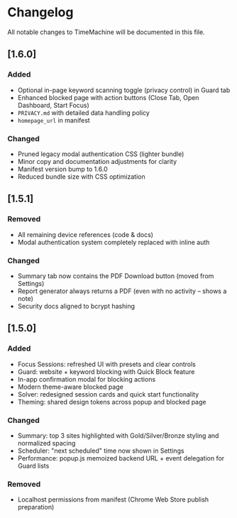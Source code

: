 # Changelog

All notable changes to TimeMachine will be documented in this file.

## [1.6.0]

### Added
- Optional in-page keyword scanning toggle (privacy control) in Guard tab
- Enhanced blocked page with action buttons (Close Tab, Open Dashboard, Start Focus)
- `PRIVACY.md` with detailed data handling policy
- `homepage_url` in manifest

### Changed
- Pruned legacy modal authentication CSS (lighter bundle)
- Minor copy and documentation adjustments for clarity
- Manifest version bump to 1.6.0
- Reduced bundle size with CSS optimization

## [1.5.1]

### Removed
- All remaining device references (code & docs)
- Modal authentication system completely replaced with inline auth

### Changed
- Summary tab now contains the PDF Download button (moved from Settings)
- Report generator always returns a PDF (even with no activity – shows a note)
- Security docs aligned to bcrypt hashing

## [1.5.0]

### Added
- Focus Sessions: refreshed UI with presets and clear controls
- Guard: website + keyword blocking with Quick Block feature
- In-app confirmation modal for blocking actions
- Modern theme-aware blocked page
- Solver: redesigned session cards and quick start functionality
- Theming: shared design tokens across popup and blocked page

### Changed
- Summary: top 3 sites highlighted with Gold/Silver/Bronze styling and normalized spacing
- Scheduler: "next scheduled" time now shown in Settings
- Performance: popup.js memoized backend URL + event delegation for Guard lists

### Removed
- Localhost permissions from manifest (Chrome Web Store publish preparation)
